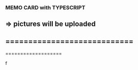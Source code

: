 ### MEMO CARD with TYPESCRIPT
=> pictures will be uploaded
---------------------------
============================
---
===================


f
